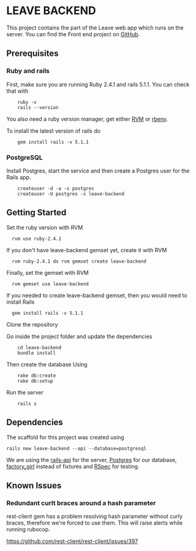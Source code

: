 # LEAVE BACKEND

This project contains the part of the Leave web app which runs on the server.
You can find the Front end  project on [GitHub](https://git.thoughtworks.net/leave/leave-ui).

## Prerequisites

### Ruby and rails
First, make sure you are running Ruby 2.4.1 and rails 5.1.1. You can check that with

        ruby -v
        rails --version

You also need a ruby version manager, get either [RVM](https://rvm.io/) or [rbenv](https://github.com/rbenv/rbenv).

To install the latest version of rails do

        gem install rails -v 5.1.1

### PostgreSQL

Install Postgres, start the service and then create a Postgres user for the Rails app.

        createuser -d -a -s postgres
        createuser -U postgres -s leave-backend


## Getting Started

Set the ruby version with RVM

      rvm use ruby-2.4.1

If you don't have leave-backend gemset yet, create it with RVM

      rvm ruby-2.4.1 do rvm gemset create leave-backend

Finally, set the gemset with RVM

      rvm gemset use leave-backend

If you needed to create leave-backend gemset, then you would need to install Rails

      gem install rails -v 5.1.1

Clone the repository

Go inside the project folder and update the dependencies

        cd leave-backend
        bundle install

Then create the database Using

        rake db:create
        rake db:setup

Run the server

        rails s

<!---
Things you may want to cover:

* Ruby version

* System dependencies

* Configuration

* Database creation

* Database initialization

* How to run the test suite

* Services (job queues, cache servers, search engines, etc.)

* Deployment instructions

* ... --->

## Dependencies
The scaffold for this project was created using

    rails new leave-backend --api --database=postgresql

We are using the [rails-api](https://github.com/rails-api/rails-api) for the server,
[Postgres](http://postgresapp.com/) for our database,
[factory_girl](https://github.com/thoughtbot/factory_girl) instead of fixtures
and [RSpec](http://rspec.info/) for testing.

## Known Issues

### Redundant curlt braces around a hash parameter

rest-client gem has a problem resolving hash parameter without curly braces, therefore we're forced to use them. This will raise alerts while running rubocop.

https://github.com/rest-client/rest-client/issues/397
